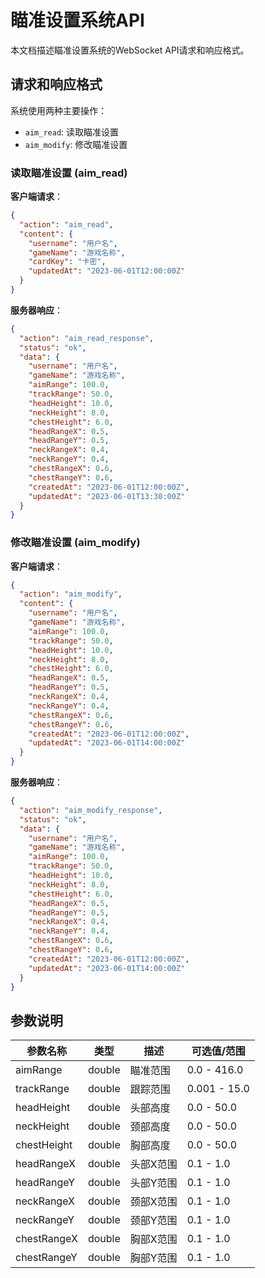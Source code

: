 # 瞄准设置系统API

本文档描述瞄准设置系统的WebSocket API请求和响应格式。

## 请求和响应格式

系统使用两种主要操作：
- `aim_read`: 读取瞄准设置
- `aim_modify`: 修改瞄准设置

### 读取瞄准设置 (aim_read)

**客户端请求**：

```json
{
  "action": "aim_read",
  "content": {
    "username": "用户名",
    "gameName": "游戏名称",
    "cardKey": "卡密",
    "updatedAt": "2023-06-01T12:00:00Z"
  }
}
```

**服务器响应**：

```json
{
  "action": "aim_read_response",
  "status": "ok",
  "data": {
    "username": "用户名",
    "gameName": "游戏名称",
    "aimRange": 100.0,
    "trackRange": 50.0,
    "headHeight": 10.0,
    "neckHeight": 8.0,
    "chestHeight": 6.0,
    "headRangeX": 0.5,
    "headRangeY": 0.5,
    "neckRangeX": 0.4,
    "neckRangeY": 0.4,
    "chestRangeX": 0.6,
    "chestRangeY": 0.6,
    "createdAt": "2023-06-01T12:00:00Z",
    "updatedAt": "2023-06-01T13:30:00Z"
  }
}
```

### 修改瞄准设置 (aim_modify)

**客户端请求**：

```json
{
  "action": "aim_modify",
  "content": {
    "username": "用户名",
    "gameName": "游戏名称",
    "aimRange": 100.0,
    "trackRange": 50.0,
    "headHeight": 10.0,
    "neckHeight": 8.0,
    "chestHeight": 6.0,
    "headRangeX": 0.5,
    "headRangeY": 0.5,
    "neckRangeX": 0.4,
    "neckRangeY": 0.4,
    "chestRangeX": 0.6,
    "chestRangeY": 0.6,
    "createdAt": "2023-06-01T12:00:00Z",
    "updatedAt": "2023-06-01T14:00:00Z"
  }
}
```

**服务器响应**：

```json
{
  "action": "aim_modify_response",
  "status": "ok",
  "data": {
    "username": "用户名",
    "gameName": "游戏名称",
    "aimRange": 100.0,
    "trackRange": 50.0,
    "headHeight": 10.0,
    "neckHeight": 8.0,
    "chestHeight": 6.0,
    "headRangeX": 0.5,
    "headRangeY": 0.5,
    "neckRangeX": 0.4,
    "neckRangeY": 0.4,
    "chestRangeX": 0.6,
    "chestRangeY": 0.6,
    "createdAt": "2023-06-01T12:00:00Z",
    "updatedAt": "2023-06-01T14:00:00Z"
  }
}
```

## 参数说明

| 参数名称 | 类型 | 描述 | 可选值/范围 |
|---------|------|------|-------|
| aimRange | double | 瞄准范围 | 0.0 - 416.0 |
| trackRange | double | 跟踪范围 | 0.001 - 15.0 |
| headHeight | double | 头部高度 | 0.0 - 50.0 |
| neckHeight | double | 颈部高度 | 0.0 - 50.0 |
| chestHeight | double | 胸部高度 | 0.0 - 50.0 |
| headRangeX | double | 头部X范围 | 0.1 - 1.0 |
| headRangeY | double | 头部Y范围 | 0.1 - 1.0 |
| neckRangeX | double | 颈部X范围 | 0.1 - 1.0 |
| neckRangeY | double | 颈部Y范围 | 0.1 - 1.0 |
| chestRangeX | double | 胸部X范围 | 0.1 - 1.0 |
| chestRangeY | double | 胸部Y范围 | 0.1 - 1.0 | 